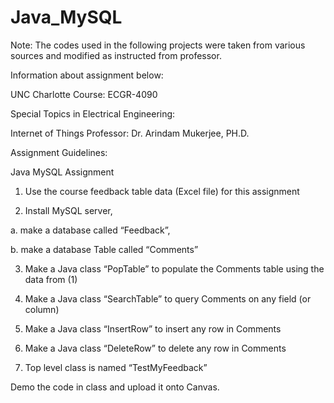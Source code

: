 # Java_MySQL

Note: The codes used in the following projects were taken from various sources and modified as instructed from professor.

Information about assignment below:

UNC Charlotte Course: ECGR-4090

Special Topics in Electrical Engineering:

Internet of Things Professor: Dr. Arindam Mukerjee, PH.D.

Assignment Guidelines:

Java MySQL Assignment

1)	Use the course feedback table data (Excel file) for this assignment

2)	Install MySQL server,

a.	make a database called “Feedback”, 

b.	make a database Table called “Comments”

3)	Make a Java class “PopTable” to populate the Comments table using the data from (1)

4)	Make a Java class “SearchTable” to query Comments on any field (or column)

5)	Make a Java class “InsertRow” to insert any row in Comments

6)	Make a Java class “DeleteRow” to delete any row in Comments

7)	Top level class is named “TestMyFeedback”

Demo the code in class and upload it onto Canvas.
